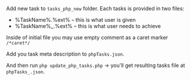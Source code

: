 Add new task to `tasks_php_new` folder.
Each tasks is provided in two files: 
* %TaskName%.%ext% – this is what user is given
* %TaskName%_.%ext% – this is what user needs to achieve

Inside of initial file you may use empty comment as a caret marker `/*caret*/`

Add you task meta description to `phpTasks.json`.

And then run `php update_php_tasks.php` -> you'll get resulting tasks file at `phpTasks_.json`. 
